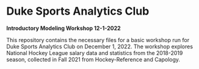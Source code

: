 # Duke Sports Analytics Club

**Introductory Modeling Workshop 12-1-2022**

This repository contains the necessary files for a basic workshop run for Duke Sports Analytics Club on December 1, 2022. The workshop explores National Hockey League salary data and statistics from the 2018-2019 season, collected in Fall 2021 from Hockey-Reference and Capology.
